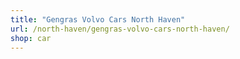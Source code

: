 ```yaml
---
title: "Gengras Volvo Cars North Haven"
url: /north-haven/gengras-volvo-cars-north-haven/
shop: car
---
```

